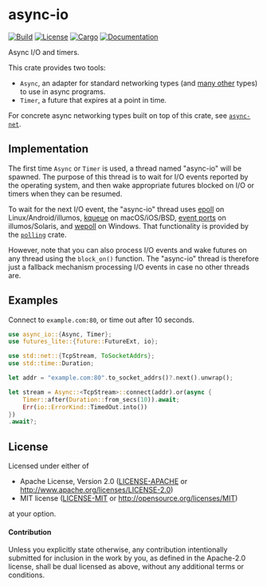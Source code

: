 # async-io

[![Build](https://github.com/stjepang/async-io/workflows/Build%20and%20test/badge.svg)](
https://github.com/stjepang/async-io/actions)
[![License](https://img.shields.io/badge/license-MIT%2FApache--2.0-blue.svg)](
https://github.com/stjepang/async-io)
[![Cargo](https://img.shields.io/crates/v/async-io.svg)](
https://crates.io/crates/async-io)
[![Documentation](https://docs.rs/async-io/badge.svg)](
https://docs.rs/async-io)

Async I/O and timers.

This crate provides two tools:

* `Async`, an adapter for standard networking types (and [many other] types) to use in
  async programs.
* `Timer`, a future that expires at a point in time.

For concrete async networking types built on top of this crate, see [`async-net`].

[many other]: https://github.com/stjepang/async-io/tree/master/examples
[`async-net`]: https://docs.rs/async-net

## Implementation

The first time `Async` or `Timer` is used, a thread named "async-io" will be spawned.
The purpose of this thread is to wait for I/O events reported by the operating system, and then
wake appropriate futures blocked on I/O or timers when they can be resumed.

To wait for the next I/O event, the "async-io" thread uses [epoll] on Linux/Android/illumos,
[kqueue] on macOS/iOS/BSD, [event ports] on illumos/Solaris, and [wepoll] on Windows. That
functionality is provided by the [`polling`] crate.

However, note that you can also process I/O events and wake futures on any thread using the
`block_on()` function. The "async-io" thread is therefore just a fallback mechanism
processing I/O events in case no other threads are.

[epoll]: https://en.wikipedia.org/wiki/Epoll
[kqueue]: https://en.wikipedia.org/wiki/Kqueue
[event ports]: https://illumos.org/man/port_create
[wepoll]: https://github.com/piscisaureus/wepoll
[`polling`]: https://docs.rs/polling

## Examples

Connect to `example.com:80`, or time out after 10 seconds.

```rust
use async_io::{Async, Timer};
use futures_lite::{future::FutureExt, io};

use std::net::{TcpStream, ToSocketAddrs};
use std::time::Duration;

let addr = "example.com:80".to_socket_addrs()?.next().unwrap();

let stream = Async::<TcpStream>::connect(addr).or(async {
    Timer::after(Duration::from_secs(10)).await;
    Err(io::ErrorKind::TimedOut.into())
})
.await?;
```

## License

Licensed under either of

 * Apache License, Version 2.0 ([LICENSE-APACHE](LICENSE-APACHE) or http://www.apache.org/licenses/LICENSE-2.0)
 * MIT license ([LICENSE-MIT](LICENSE-MIT) or http://opensource.org/licenses/MIT)

at your option.

#### Contribution

Unless you explicitly state otherwise, any contribution intentionally submitted
for inclusion in the work by you, as defined in the Apache-2.0 license, shall be
dual licensed as above, without any additional terms or conditions.
